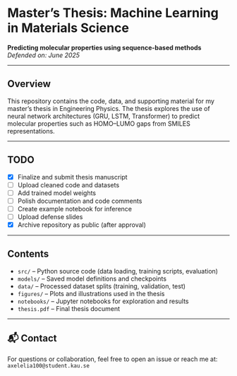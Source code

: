 # Master’s Thesis: Machine Learning in Materials Science  
**Predicting molecular properties using sequence-based methods**  
*Defended on: June 2025*

---

## Overview

This repository contains the code, data, and supporting material for my master’s thesis in Engineering Physics. The thesis explores the use of neural network architectures (GRU, LSTM, Transformer) to predict molecular properties such as HOMO–LUMO gaps from SMILES representations.

---

## TODO

- [x] Finalize and submit thesis manuscript  
- [ ] Upload cleaned code and datasets  
- [ ] Add trained model weights  
- [ ] Polish documentation and code comments  
- [ ] Create example notebook for inference  
- [ ] Upload defense slides  
- [x] Archive repository as public (after approval)

---

## Contents

- `src/` – Python source code (data loading, training scripts, evaluation)  
- `models/` – Saved model definitions and checkpoints  
- `data/` – Processed dataset splits (training, validation, test)  
- `figures/` – Plots and illustrations used in the thesis  
- `notebooks/` – Jupyter notebooks for exploration and results  
- `thesis.pdf` – Final thesis document  

---

## 📬 Contact

For questions or collaboration, feel free to open an issue or reach me at:  
`axelelia100@student.kau.se`


